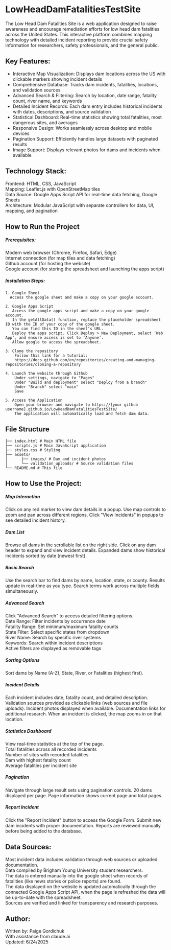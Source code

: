 # LowHeadDamFatalitiesTestSite

The Low Head Dam Fatalities Site is a web application designed to raise awareness and encourage remediation efforts for low head dam fatalities across the United States. This interactive platform combines mapping technology with detailed incident reporting to provide crucial safety information for researchers, safety professionals, and the general public.

## Key Features:
  - Interactive Map Visualization: Displays dam locations across the US with clickable markers showing incident details
  - Comprehensive Database: Tracks dam incidents, fatalities, locations, and validation sources
  - Advanced Search & Filtering: Search by location, date range, fatality count, river name, and keywords
  - Detailed Incident Records: Each dam entry includes historical incidents with dates, descriptions, and source validation
  - Statistical Dashboard: Real-time statistics showing total fatalities, most dangerous sites, and averages
  - Responsive Design: Works seamlessly across desktop and mobile devices
  - Pagination Support: Efficiently handles large datasets with paginated results
  - Image Support: Displays relevant photos for dams and incidents when available

## Technology Stack:
  Frontend: HTML, CSS, JavaScript  
  Mapping: Leaflet.js with OpenStreetMap tiles  
  Data Source: Google Apps Script API for real-time data fetching, Google Sheets  
  Architecture: Modular JavaScript with separate controllers for data, UI, mapping, and pagination 
  
## How to Run the Project
  
  ##### Prerequisites:
  
  Modern web browser (Chrome, Firefox, Safari, Edge)  
  Internet connection (for map tiles and data fetching)  
  Github account (for hosting the website)  
  Google account (for storing the spreadsheet and launching the apps script)  
  
  ##### Installation Steps:
  
    1. Google Sheet
      Access the google sheet and make a copy on your google account.
      
    2. Google Apps Script
       Access the google apps script and make a copy on your google account.
       In the getAllData() function, replace the placeholder spreadsheet ID with the ID of your copy of the google sheet.   
       You can find this ID in the sheet’s URL.
       Deploy the apps script. Click Deploy > New Deployment, select ‘Web App’, and ensure access is set to ‘Anyone’. 
       Allow google to access the spreadsheet.
       
    3. Clone the repository
        Follow this link for a tutorial:
        https://docs.github.com/en/repositories/creating-and-managing-repositories/cloning-a-repository
        
    4. Launch the website through Github
        Under settings, navigate to "Pages"
        Under "Build and deployment" select "Deploy from a branch"
        Under "Branch" select "main"
        Save
        
    5. Access the Application
        Open your browser and navigate to https://[your github username].github.io/LowHeadDamFatalitiesTestSite/
        The application will automatically load and fetch dam data.


## File Structure 
```text LowHeadDamFatalitiesTestSite/ 
├── index.html # Main HTML file
├── scripts.js # Main JavaScript application
├── styles.css # Styling
├── assets/
│      ├── images/ # Dam and incident photos
│      └── validation_uploads/ # Source validation files
└── README.md # This file
```

## How to Use the Project:

##### Map Interaction

Click on any red marker to view dam details in a popup.
Use map controls to zoom and pan across different regions.
Click "View Incidents" in popups to see detailed incident history.


##### Dam List

Browse all dams in the scrollable list on the right side.
Click on any dam header to expand and view incident details.
Expanded dams show historical incidents sorted by date (newest first).


##### Basic Search

Use the search bar to find dams by name, location, state, or county.
Results update in real-time as you type.
Search terms work across multiple fields simultaneously.


##### Advanced Search

Click "Advanced Search" to access detailed filtering options.  
Date Range: Filter incidents by occurrence date  
Fatality Range: Set minimum/maximum fatality counts  
State Filter: Select specific states from dropdown  
River Name: Search by specific river systems  
Keywords: Search within incident descriptions  
Active filters are displayed as removable tags  


##### Sorting Options

Sort dams by Name (A-Z), State, River, or Fatalities (highest first).


##### Incident Details

Each incident includes date, fatality count, and detailed description.
Validation sources provided as clickable links (web sources and file uploads).
Incident photos displayed when available.
Documentation links for additional research.
When an incident is clicked, the map zooms in on that location.


##### Statistics Dashboard

View real-time statistics at the top of the page.  
Total fatalities across all recorded incidents  
Number of sites with recorded fatalities  
Dam with highest fatality count    
Average fatalities per incident site  


##### Pagination

Navigate through large result sets using pagination controls.
20 dams displayed per page.
Page information shows current page and total pages.


##### Report Incident

Click the "Report Incident" button to access the Google Form.
Submit new dam incidents with proper documentation.
Reports are reviewed manually before being added to the database.

## Data Sources:

Most incident data includes validation through web sources or uploaded documentation.  
Data compiled by Brigham Young University student researchers.  
The data is entered manually into the google sheet when records of fatalities (like news stories or police reports) are found.  
The data displayed on the website is updated automatically through the connected Google Apps Script API, when the page is refreshed the data will be up-to-date with the spreadsheet.  
Sources are verified and linked for transparency and research purposes.

## Author:

Written by: Paige Gordichuk  
With assistance from claude.ai  
Updated: 6/24/2025  
